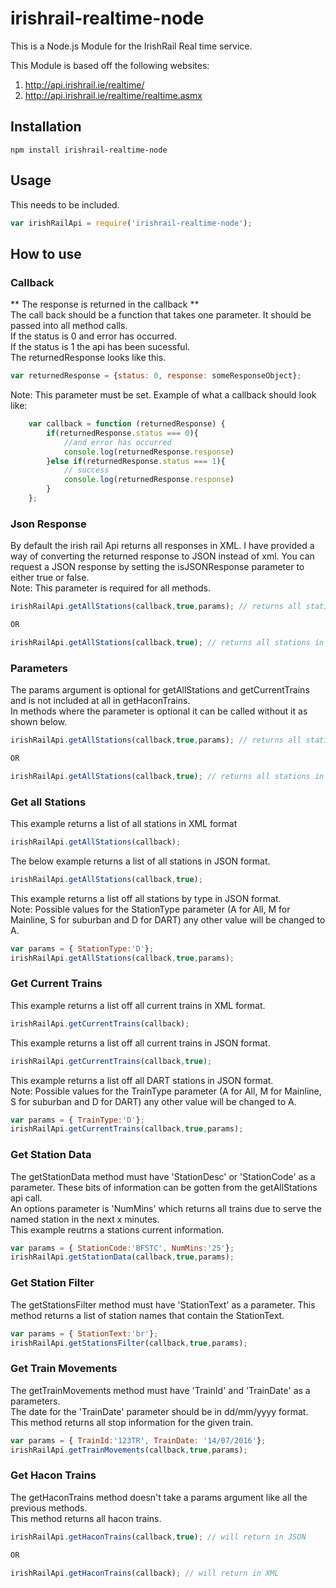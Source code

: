 # irishrail-realtime-node
This is a Node.js Module for the IrishRail Real time service.

This Module is based off the following websites:  
1. http://api.irishrail.ie/realtime/  
2. http://api.irishrail.ie/realtime/realtime.asmx  

## Installation ##

`npm install irishrail-realtime-node`
## Usage ##
This needs to be included.
```javascript
var irishRailApi = require('irishrail-realtime-node');
```
## How to use ##
### Callback ###
** The response is returned in the callback **  
The call back should be a function that takes one parameter. It should be passed into all method calls.  
If the status is 0 and error has occurred.  
If the status is 1 the api has been sucessful.  
The returnedResponse looks like this. 
```javascript
var returnedResponse = {status: 0, response: someResponseObject};
```

Note: This parameter must be set.
Example of what a callback should look like:
```javascript
    var callback = function (returnedResponse) {
        if(returnedResponse.status === 0){
            //and error has occurred
            console.log(returnedResponse.response)
        }else if(returnedResponse.status === 1){
            // success
            console.log(returnedResponse.response)
        }
    };
```

### Json Response ###
By default the irish rail Api returns all responses in XML. I have provided a way of converting the returned response to JSON instead of xml.
You can request a JSON response by setting the isJSONResponse parameter to either true or false.  
Note: This parameter is required for all methods.
```javascript
irishRailApi.getAllStations(callback,true,params); // returns all stations filtered by params in JSON format

OR

irishRailApi.getAllStations(callback,true); // returns all stations in JSON format
```
### Parameters ###
The params argument is optional for getAllStations and getCurrentTrains and is not included at all in getHaconTrains.  
In methods where the parameter is optional it can be called without it as shown below.
```javascript
irishRailApi.getAllStations(callback,true,params); // returns all stations filtered by params in JSON format

OR

irishRailApi.getAllStations(callback,true); // returns all stations in JSON format
```

### Get all Stations ###

This example returns a list of all stations in XML format
```javascript
irishRailApi.getAllStations(callback);
```
The below example returns a list of all stations in JSON format.
```javascript
irishRailApi.getAllStations(callback,true);
```
This example returns a list off all stations by type in JSON format.  
Note: Possible values for the StationType parameter (A for All, M for Mainline, S for suburban and D for DART) any other value will be changed to A.
```javascript
var params = { StationType:'D'};
irishRailApi.getAllStations(callback,true,params);
```

### Get Current Trains ###

This example returns a list off all current trains in XML format.
```javascript
irishRailApi.getCurrentTrains(callback);
```
This example returns a list off all current trains in JSON format.
```javascript
irishRailApi.getCurrentTrains(callback,true);
```
This example returns a list off all DART stations in JSON format.  
Note: Possible values for the TrainType parameter (A for All, M for Mainline, S for suburban and D for DART) any other value will be changed to A.
```javascript
var params = { TrainType:'D'};
irishRailApi.getCurrentTrains(callback,true,params);
```

### Get Station Data ###
The getStationData method must have 'StationDesc' or 'StationCode' as a parameter.
These bits of information can be gotten from the getAllStations api call.  
An options parameter is 'NumMins' which returns all trains due to serve the named station in the next x minutes.  
This example reutrns a stations current information.
```javascript
var params = { StationCode:'BFSTC', NumMins:'25'};
irishRailApi.getStationData(callback,true,params);
```
### Get Station Filter ###
The getStationsFilter method must have 'StationText' as a parameter.
This method returns a list of station names that contain the StationText.  
```javascript
var params = { StationText:'br'};
irishRailApi.getStationsFilter(callback,true,params);
```

### Get Train Movements ###
The getTrainMovements method must have 'TrainId' and 'TrainDate' as a parameters.  
The date for the 'TrainDate' parameter should be in dd/mm/yyyy format.  
This method returns all stop information for the given train.
```javascript
var params = { TrainId:'123TR', TrainDate: '14/07/2016'};
irishRailApi.getTrainMovements(callback,true,params);
```

### Get Hacon Trains ###
The getHaconTrains method doesn't take a params argument like all the previous methods.  
This method returns all hacon trains.
```javascript
irishRailApi.getHaconTrains(callback,true); // will return in JSON

OR

irishRailApi.getHaconTrains(callback); // will return in XML
```
